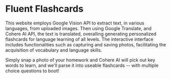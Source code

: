 
# Fluent Flashcards

This website employs Google Vision API to extract text, in various languages, from uploaded images. Then using Google Translate, and Cohere AI API, the text is translated, overalling generating personalized flashcards for language learning of all levels. The interactive interface includes functionalities such as capturing and saving photos, facilitating the acquisition of vocabulary and language skills.

Simply snap a photo of your homework and Cohere AI will pick out key words to learn, and we'll parse it into useable flashcards -- with multiple choice questions to boot!
